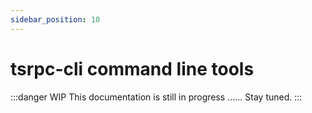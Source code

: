 ```yaml
---
sidebar_position: 10
---
```


# tsrpc-cli command line tools

:::danger WIP
This documentation is still in progress ...... Stay tuned.
:::
